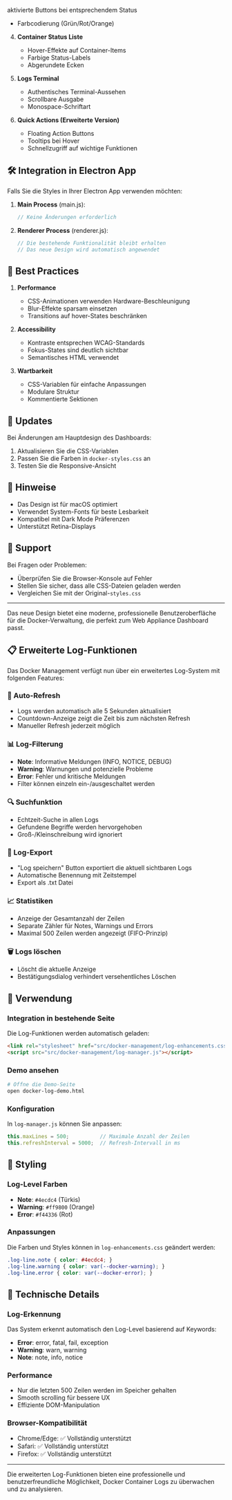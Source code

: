 aktivierte Buttons bei entsprechendem Status
   - Farbcodierung (Grün/Rot/Orange)

4. **Container Status Liste**
   - Hover-Effekte auf Container-Items
   - Farbige Status-Labels
   - Abgerundete Ecken

5. **Logs Terminal**
   - Authentisches Terminal-Aussehen
   - Scrollbare Ausgabe
   - Monospace-Schriftart

6. **Quick Actions (Erweiterte Version)**
   - Floating Action Buttons
   - Tooltips bei Hover
   - Schnellzugriff auf wichtige Funktionen

## 🛠️ Integration in Electron App

Falls Sie die Styles in Ihrer Electron App verwenden möchten:

1. **Main Process** (main.js):
   ```javascript
   // Keine Änderungen erforderlich
   ```

2. **Renderer Process** (renderer.js):
   ```javascript
   // Die bestehende Funktionalität bleibt erhalten
   // Das neue Design wird automatisch angewendet
   ```

## 🎯 Best Practices

1. **Performance**
   - CSS-Animationen verwenden Hardware-Beschleunigung
   - Blur-Effekte sparsam einsetzen
   - Transitions auf hover-States beschränken

2. **Accessibility**
   - Kontraste entsprechen WCAG-Standards
   - Fokus-States sind deutlich sichtbar
   - Semantisches HTML verwendet

3. **Wartbarkeit**
   - CSS-Variablen für einfache Anpassungen
   - Modulare Struktur
   - Kommentierte Sektionen

## 🔄 Updates

Bei Änderungen am Hauptdesign des Dashboards:
1. Aktualisieren Sie die CSS-Variablen
2. Passen Sie die Farben in `docker-styles.css` an
3. Testen Sie die Responsive-Ansicht

## 📝 Hinweise

- Das Design ist für macOS optimiert
- Verwendet System-Fonts für beste Lesbarkeit
- Kompatibel mit Dark Mode Präferenzen
- Unterstützt Retina-Displays

## 🤝 Support

Bei Fragen oder Problemen:
- Überprüfen Sie die Browser-Konsole auf Fehler
- Stellen Sie sicher, dass alle CSS-Dateien geladen werden
- Vergleichen Sie mit der Original-`styles.css`

---

Das neue Design bietet eine moderne, professionelle Benutzeroberfläche für die Docker-Verwaltung, die perfekt zum Web Appliance Dashboard passt.

## 📋 Erweiterte Log-Funktionen

Das Docker Management verfügt nun über ein erweitertes Log-System mit folgenden Features:

### 🔄 Auto-Refresh
- Logs werden automatisch alle 5 Sekunden aktualisiert
- Countdown-Anzeige zeigt die Zeit bis zum nächsten Refresh
- Manueller Refresh jederzeit möglich

### 📊 Log-Filterung
- **Note**: Informative Meldungen (INFO, NOTICE, DEBUG)
- **Warning**: Warnungen und potenzielle Probleme
- **Error**: Fehler und kritische Meldungen
- Filter können einzeln ein-/ausgeschaltet werden

### 🔍 Suchfunktion
- Echtzeit-Suche in allen Logs
- Gefundene Begriffe werden hervorgehoben
- Groß-/Kleinschreibung wird ignoriert

### 💾 Log-Export
- "Log speichern" Button exportiert die aktuell sichtbaren Logs
- Automatische Benennung mit Zeitstempel
- Export als .txt Datei

### 📈 Statistiken
- Anzeige der Gesamtanzahl der Zeilen
- Separate Zähler für Notes, Warnings und Errors
- Maximal 500 Zeilen werden angezeigt (FIFO-Prinzip)

### 🗑️ Logs löschen
- Löscht die aktuelle Anzeige
- Bestätigungsdialog verhindert versehentliches Löschen

## 🎯 Verwendung

### Integration in bestehende Seite
Die Log-Funktionen werden automatisch geladen:
```html
<link rel="stylesheet" href="src/docker-management/log-enhancements.css">
<script src="src/docker-management/log-manager.js"></script>
```

### Demo ansehen
```bash
# Öffne die Demo-Seite
open docker-log-demo.html
```

### Konfiguration
In `log-manager.js` können Sie anpassen:
```javascript
this.maxLines = 500;          // Maximale Anzahl der Zeilen
this.refreshInterval = 5000;  // Refresh-Intervall in ms
```

## 🎨 Styling

### Log-Level Farben
- **Note**: `#4ecdc4` (Türkis)
- **Warning**: `#ff9800` (Orange)
- **Error**: `#f44336` (Rot)

### Anpassungen
Die Farben und Styles können in `log-enhancements.css` geändert werden:
```css
.log-line.note { color: #4ecdc4; }
.log-line.warning { color: var(--docker-warning); }
.log-line.error { color: var(--docker-error); }
```

## 📝 Technische Details

### Log-Erkennung
Das System erkennt automatisch den Log-Level basierend auf Keywords:
- **Error**: error, fatal, fail, exception
- **Warning**: warn, warning
- **Note**: note, info, notice

### Performance
- Nur die letzten 500 Zeilen werden im Speicher gehalten
- Smooth scrolling für bessere UX
- Effiziente DOM-Manipulation

### Browser-Kompatibilität
- Chrome/Edge: ✅ Vollständig unterstützt
- Safari: ✅ Vollständig unterstützt
- Firefox: ✅ Vollständig unterstützt

---

Die erweiterten Log-Funktionen bieten eine professionelle und benutzerfreundliche Möglichkeit, Docker Container Logs zu überwachen und zu analysieren.